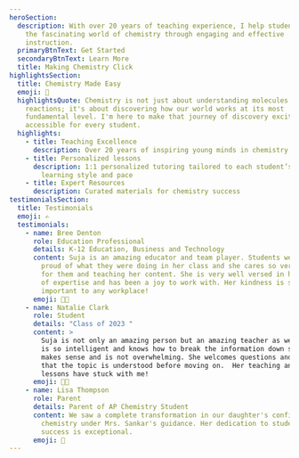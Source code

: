 ```yaml
---
heroSection:
  description: With over 20 years of teaching experience, I help students discover
    the fascinating world of chemistry through engaging and effective
    instruction.
  primaryBtnText: Get Started
  secondaryBtnText: Learn More
  title: Making Chemistry Click
highlightsSection:
  title: Chemistry Made Easy
  emoji: 🧪
  highlightsQuote: Chemistry is not just about understanding molecules and
    reactions; it's about discovering how our world works at its most
    fundamental level. I'm here to make that journey of discovery exciting and
    accessible for every student.
  highlights:
    - title: Teaching Excellence
      description: Over 20 years of inspiring young minds in chemistry
    - title: Personalized lessons
      description: 1:1 personalized tutoring tailored to each student’s unique
        learning style and pace
    - title: Expert Resources
      description: Curated materials for chemistry success
testimonialsSection:
  title: Testimonials
  emoji: ✍️
  testimonials:
    - name: Bree Denton
      role: Education Professional
      details: K-12 Education, Business and Technology
      content: Suja is an amazing educator and team player. Students were always so
        proud of what they were doing in her class and she cares so very much
        for them and teaching her content. She is very well versed in her area
        of expertise and has been a joy to work with. Her kindness is so
        important to any workplace!
      emoji: 👩‍🔬
    - name: Natalie Clark
      role: Student
      details: "Class of 2023 "
      content: >
        Suja is not only an amazing person but an amazing teacher as well. She
        is so intelligent and knows how to break the information down so that it
        makes sense and is not overwhelming. She welcomes questions and ensures
        that the topic is understood before moving on.  Her teaching and life
        lessons have stuck with me!
      emoji: 🧑‍🎓
    - name: Lisa Thompson
      role: Parent
      details: Parent of AP Chemistry Student
      content: We saw a complete transformation in our daughter's confidence with
        chemistry under Mrs. Sankar's guidance. Her dedication to student
        success is exceptional.
      emoji: 👩
---
```

